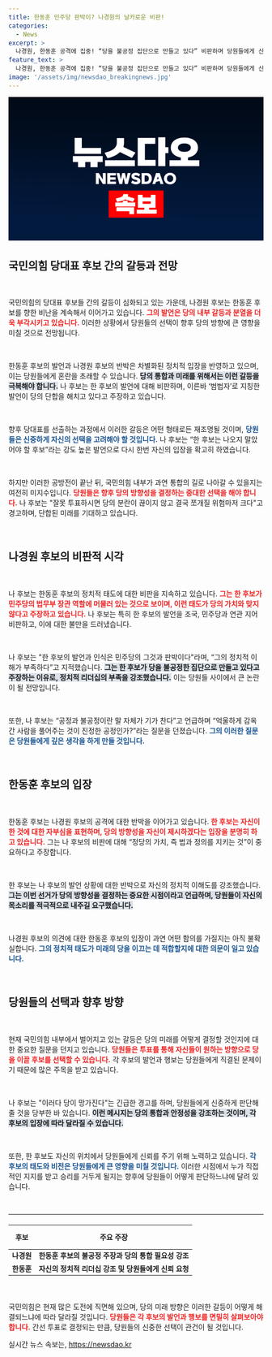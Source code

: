 ```yaml
---
title: 한동훈 민주당 판박이? 나경원의 날카로운 비판!
categories:
  - News
excerpt: >
  나경원, 한동훈 공격에 집중! “당을 불공정 집단으로 만들고 있다” 비판하며 당원들에게 신중한 투표를 촉구. 나 후보는 한 후보의 정치적 이해 부족을 정조준하며 당의 미래에 경고의 메시지를 전달했다. 클릭하고 더 알아보세요!
feature_text: >
  나경원, 한동훈 공격에 집중! “당을 불공정 집단으로 만들고 있다” 비판하며 당원들에게 신중한 투표를 촉구. 나 후보는 한 후보의 정치적 이해 부족을 정조준하며 당의 미래에 경고의 메시지를 전달했다. 클릭하고 더 알아보세요!
image: '/assets/img/newsdao_breakingnews.jpg'
---
```


<p><img src="/assets/img/newsdao_breakingnews.jpg" alt="flaretime 속보" /></p>

<h2 data-ke-size="size26">국민의힘 당대표 후보 간의 갈등과 전망</h2>

<p data-ke-size="size16">&nbsp;</p>

<p>국민의힘의 당대표 후보들 간의 갈등이 심화되고 있는 가운데, 나경원 후보는 한동훈 후보를 향한 비난을 계속해서 이어가고 있습니다. <b><span style="color: #ee2323;">그의 발언은 당의 내부 갈등과 분열을 더욱 부각시키고 있습니다.</span></b> 이러한 상황에서 당원들의 선택이 향후 당의 방향에 큰 영향을 미칠 것으로 전망됩니다. </p>

<p data-ke-size="size16">&nbsp;</p>

<p>한동훈 후보의 발언과 나경원 후보의 반박은 차별화된 정치적 입장을 반영하고 있으며, 이는 당원들에게 혼란을 초래할 수 있습니다. <b><span style="background-color: #21538527;">당의 통합과 미래를 위해서는 이런 갈등을 극복해야 합니다.</span></b> 나 후보는 한 후보의 발언에 대해 비판하며, 이른바 ‘범법자’로 지칭한 발언이 당의 단합을 해치고 있다고 주장하고 있습니다. </p>

<p data-ke-size="size16">&nbsp;</p>

<p>향후 당대표를 선출하는 과정에서 이러한 갈등은 어떤 형태로든 재조명될 것이며, <b><span style="color: #1a5490;">당원들은 신중하게 자신의 선택을 고려해야 할 것입니다.</span></b> 나 후보는 “한 후보는 나오지 말았어야 할 후보”라는 강도 높은 발언으로 다시 한번 자신의 입장을 확고히 하였습니다.</p>

<p data-ke-size="size16">&nbsp;</p>

<p>하지만 이러한 공방전이 끝난 뒤, 국민의힘 내부가 과연 통합의 길로 나아갈 수 있을지는 여전히 미지수입니다. <b><span style="color: #ee2323;">당원들은 향후 당의 방향성을 결정하는 중대한 선택을 해야 합니다.</span></b> 나 후보는 "잘못 투표하시면 당의 분란이 끊이지 않고 결국 쪼개질 위험마저 크다"고 경고하며, 단합된 미래를 기대하고 있습니다.</p>

<p data-ke-size="size16">&nbsp;</p>

<h2 data-ke-size="size26">나경원 후보의 비판적 시각</h2>

<p data-ke-size="size16">&nbsp;</p>

<p>나 후보는 한동훈 후보의 정치적 태도에 대한 비판을 지속하고 있습니다. <b><span style="color: #ee2323;">그는 한 후보가 민주당의 법무부 장관 역할에 머물러 있는 것으로 보이며, 이런 태도가 당의 가치와 맞지 않다고 주장하고 있습니다.</span></b> 나 후보는 특히 한 후보의 발언을 조국, 민주당과 연관 지어 비판하고, 이에 대한 불만을 드러냈습니다. </p>

<p data-ke-size="size16">&nbsp;</p>

<p>나 후보는 "한 후보의 발언과 인식은 민주당의 그것과 판박이다"라며, “그의 정치적 이해가 부족하다”고 지적했습니다. <b><span style="background-color: #21538527;">그는 한 후보가 당을 불공정한 집단으로 만들고 있다고 주장하는 이유로, 정치적 리더십의 부족을 강조했습니다.</span></b> 이는 당원들 사이에서 큰 논란이 될 전망입니다. </p>

<p data-ke-size="size16">&nbsp;</p>

<p>또한, 나 후보는 “공정과 불공정이란 말 자체가 기가 찬다”고 언급하며 “억울하게 감옥 간 사람을 풀어주는 것이 진정한 공정인가?”라는 질문을 던졌습니다. <b><span style="color: #1a5490;">그의 이러한 질문은 당원들에게 깊은 생각을 하게 만들 것입니다.</span></b> </p>

<p data-ke-size="size16">&nbsp;</p>

<h2 data-ke-size="size26">한동훈 후보의 입장</h2>

<p data-ke-size="size16">&nbsp;</p>

<p>한동훈 후보는 나경원 후보의 공격에 대한 반박을 이어가고 있습니다. <b><span style="color: #ee2323;">한 후보는 자신이 한 것에 대한 자부심을 표현하며, 당의 방향성을 자신이 제시하겠다는 입장을 분명히 하고 있습니다.</span></b> 그는 나 후보의 비판에 대해 “정당의 가치, 즉 법과 정의를 지키는 것”이 중요하다고 주장합니다. </p>

<p data-ke-size="size16">&nbsp;</p>

<p>한 후보는 나 후보의 발언 상황에 대한 반박으로 자신의 정치적 이해도를 강조했습니다. <b><span style="background-color: #21538527;">그는 이번 선거가 당의 방향성을 결정하는 중요한 시점이라고 언급하며, 당원들이 자신의 목소리를 적극적으로 내주길 요구했습니다.</span></b> </p>

<p data-ke-size="size16">&nbsp;</p>

<p>나경원 후보의 의견에 대한 한동훈 후보의 입장이 과연 어떤 함의를 가질지는 아직 불확실합니다. <b><span style="color: #1a5490;">그의 정치적 태도가 미래의 당을 이끄는 데 적합할지에 대한 의문이 일고 있습니다.</span></b> </p>

<p data-ke-size="size16">&nbsp;</p>

<h2 data-ke-size="size26">당원들의 선택과 향후 방향</h2>

<p data-ke-size="size16">&nbsp;</p>

<p>현재 국민의힘 내부에서 벌어지고 있는 갈등은 당의 미래를 어떻게 결정할 것인지에 대한 중요한 질문을 던지고 있습니다. <b><span style="color: #ee2323;">당원들은 투표를 통해 자신들이 원하는 방향으로 당을 이끌 후보를 선택할 수 있습니다.</span></b> 각 후보의 발언과 행보는 당원들에게 직결된 문제이기 때문에 많은 주목을 받고 있습니다.</p>

<p data-ke-size="size16">&nbsp;</p>

<p>나 후보는 "이러다 당이 망가진다"는 긴급한 경고를 하며, 당원들에게 신중하게 판단해 줄 것을 당부한 바 있습니다. <b><span style="background-color: #21538527;">이런 메시지는 당의 통합과 안정성을 강조하는 것이며, 각 후보의 입장에 따라 달라질 수 있습니다.</span></b> </p>

<p data-ke-size="size16">&nbsp;</p>

<p>또한, 한 후보도 자신의 위치에서 당원들에게 신뢰를 주기 위해 노력하고 있습니다. <b><span style="color: #1a5490;">각 후보의 태도와 비전은 당원들에게 큰 영향을 미칠 것입니다.</span></b> 이러한 시점에서 누가 직접적인 지지를 받고 승리를 거두게 될지는 향후에 당원들이 어떻게 판단하느냐에 달려 있습니다.</p>

<p data-ke-size="size16">&nbsp;</p>

<hr>

<table style="width: 100%; border-collapse: collapse; margin: 20px 0;">
    <thead>
        <tr>
            <th style="text-align: center; height: 40px;">후보</th>
            <th style="text-align: center; height: 40px;">주요 주장</th>
        </tr>
    </thead>
    <tbody>
        <tr>
            <td style="text-align: center; height: 17px;"><b>나경원</b></td>
            <td style="text-align: center; height: 17px;"><b>한동훈 후보의 불공정 주장과 당의 통합 필요성 강조</b></td>
        </tr>
        <tr>
            <td style="text-align: center; height: 17px;"><b>한동훈</b></td>
            <td style="text-align: center; height: 17px;"><b>자신의 정치적 리더십 강조 및 당원들에게 신뢰 요청</b></td>
        </tr>
    </tbody>
</table>

<p data-ke-size="size16">&nbsp;</p>

<p>국민의힘은 현재 많은 도전에 직면해 있으며, 당의 미래 방향은 이러한 갈등이 어떻게 해결되느냐에 따라 달라질 것입니다. <b><span style="color: #ee2323;">당원들은 각 후보의 발언과 행보를 면밀히 살펴보아야 합니다.</span></b> 간선 투표로 결정되는 만큼, 당원들의 신중한 선택이 관건이 될 것입니다.</p>
실시간 뉴스 속보는, <a href="https://newsdao.kr" rel="dofollow">https://newsdao.kr</a>


